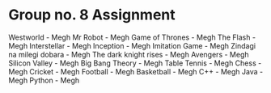 # Group no. 8 Assignment
Westworld - Megh
Mr Robot - Megh
Game of Thrones - Megh
The Flash - Megh
Interstellar - Megh
Inception - Megh
Imitation Game - Megh
Zindagi na milegi dobara - Megh
The dark knight rises - Megh 
Avengers - Megh
Silicon Valley - Megh
Big Bang Theory - Megh
Table Tennis - Megh
Chess - Megh
Cricket - Megh
Football - Megh
Basketball - Megh
C++ - Megh
Java - Megh
Python - Megh 
